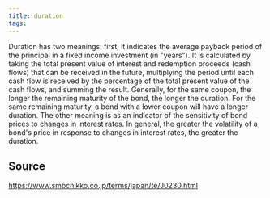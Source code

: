 ```yaml
---
title: duration
tags: 
---
```


Duration has two meanings: first, it indicates the average payback period of the principal in a fixed income investment (in "years"). It is calculated by taking the total present value of interest and redemption proceeds (cash flows) that can be received in the future, multiplying the period until each cash flow is received by the percentage of the total present value of the cash flows, and summing the result. Generally, for the same coupon, the longer the remaining maturity of the bond, the longer the duration. For the same remaining maturity, a bond with a lower coupon will have a longer duration. The other meaning is as an indicator of the sensitivity of bond prices to changes in interest rates. In general, the greater the volatility of a bond's price in response to changes in interest rates, the greater the duration.

## Source
https://www.smbcnikko.co.jp/terms/japan/te/J0230.html